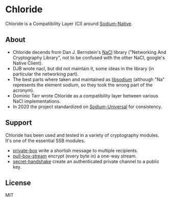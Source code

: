 # Chloride

Chloride is a Compatibility Layer (Cl) around [Sodium-Native](https://github.com/sodium-friends/sodium-universal).

## About

- Chloride decends from Dan J. Bernstein's [NaCl](http://nacl.cr.yp.to/) library ("Networking And Cryptography Library",
not to be confused with the other NaCl, google's Native Client).
- DJB wrote nacl, but did not maintain it, some ideas in the library (in particular the networking part).
- The best parts where taken and maintained as [libsodium](http://libsodium.org) (although "Na" represents the element sodium, so they took the wrong part of the acronym).
- Dominic Tarr wrote Chloride as a compatibility layer between various NaCl implementations.
- In 2020 the project standardized on [Sodium-Universal](https://github.com/sodium-friends/sodium-universal) for consistency.

## Support

Chloride has been used and tested in a variety of cryptography modules. It's one of the essential SSB modules.

  * [private-box](https://github.com/auditdrivencrypto/private-box) write a shortish message to multiple recipients.
  * [pull-box-stream](https://github.com/dominictarr/pull-box-stream) encrypt (every byte in) a one-way stream.
  * [secret-handshake](https://github.com/dominictarr/secret-handshake) create an authenticated private channel to a public key.

## License

MIT
